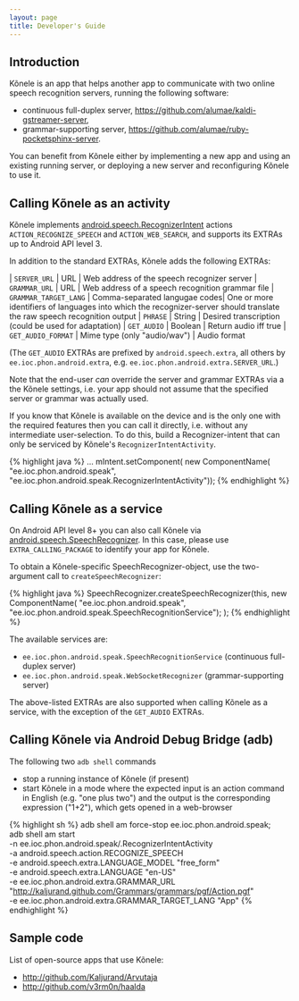 ```yaml
---
layout: page
title: Developer's Guide
---
```


## Introduction

Kõnele is an app that helps another app to communicate with two online speech recognition servers,
running the following software:

- continuous full-duplex server, <https://github.com/alumae/kaldi-gstreamer-server>,
- grammar-supporting server, <https://github.com/alumae/ruby-pocketsphinx-server>.

You can benefit from Kõnele either by implementing a new app and using
an existing running server, or deploying a new server and reconfiguring Kõnele to use it.

## Calling Kõnele as an activity

Kõnele implements [android.speech.RecognizerIntent](http://developer.android.com/reference/android/speech/RecognizerIntent.html) actions `ACTION_RECOGNIZE_SPEECH` and `ACTION_WEB_SEARCH`,
and supports its EXTRAs up to Android API level 3.

In addition to the standard EXTRAs, Kõnele adds the following EXTRAs:

| `SERVER_URL`          | URL                           | Web address of the speech recognizer server
| `GRAMMAR_URL`         | URL                           | Web address of a speech recognition grammar file
| `GRAMMAR_TARGET_LANG` | Comma-separated langugae codes| One or more identifiers of languages into which the recognizer-server should translate the raw speech recognition output
| `PHRASE`              | String                        | Desired transcription (could be used for adaptation)
| `GET_AUDIO`           | Boolean                       | Return audio iff true
| `GET_AUDIO_FORMAT`    | Mime type (only "audio/wav")  | Audio format

(The `GET_AUDIO` EXTRAs are prefixed by `android.speech.extra`, all others by
`ee.ioc.phon.android.extra`, e.g. `ee.ioc.phon.android.extra.SERVER_URL`.)

Note that the end-user _can_ override the server and grammar EXTRAs via a the Kõnele settings, i.e. your app should not assume that the specified server or grammar was actually used.

If you know that Kõnele is available on the device and is the only one with the required features
then you can call it directly, i.e. without any intermediate user-selection.
To do this, build a Recognizer-intent that can only be serviced by Kõnele's `RecognizerIntentActivity`.

{% highlight java %}
...
mIntent.setComponent(
    new ComponentName(
        "ee.ioc.phon.android.speak",
        "ee.ioc.phon.android.speak.RecognizerIntentActivity"));
{% endhighlight %}

## Calling Kõnele as a service

On Android API level 8+ you can also call Kõnele via [android.speech.SpeechRecognizer](http://developer.android.com/reference/android/speech/SpeechRecognizer.html).
In this case, please use `EXTRA_CALLING_PACKAGE` to identify your app for Kõnele.

To obtain a Kõnele-specific SpeechRecognizer-object, use the two-argument call to `createSpeechRecognizer`:

{% highlight java %}
SpeechRecognizer.createSpeechRecognizer(this,
    new ComponentName(
        "ee.ioc.phon.android.speak",
        "ee.ioc.phon.android.speak.SpeechRecognitionService");
    );
{% endhighlight %}

The available services are:

  - `ee.ioc.phon.android.speak.SpeechRecognitionService` (continuous full-duplex server)
  - `ee.ioc.phon.android.speak.WebSocketRecognizer` (grammar-supporting server)

The above-listed EXTRAs are also supported when calling Kõnele as a service, with the
exception of the `GET_AUDIO` EXTRAs.


## Calling Kõnele via Android Debug Bridge (adb)

The following two `adb shell` commands

  - stop a running instance of Kõnele (if present)
  - start Kõnele in a mode where the expected input is an action command in English (e.g. "one plus two") and the output is the corresponding expression ("1+2"), which gets opened in a web-browser

{% highlight sh %}
adb shell am force-stop ee.ioc.phon.android.speak; \
adb shell am start \
-n ee.ioc.phon.android.speak/.RecognizerIntentActivity \
-a android.speech.action.RECOGNIZE_SPEECH \
-e android.speech.extra.LANGUAGE_MODEL "free_form" \
-e android.speech.extra.LANGUAGE "en-US" \
-e ee.ioc.phon.android.extra.GRAMMAR_URL "http://kaljurand.github.com/Grammars/grammars/pgf/Action.pgf" \
-e ee.ioc.phon.android.extra.GRAMMAR_TARGET_LANG "App"
{% endhighlight %}


## Sample code

List of open-source apps that use Kõnele:

  - <http://github.com/Kaljurand/Arvutaja>
  - <http://github.com/v3rm0n/haalda>
